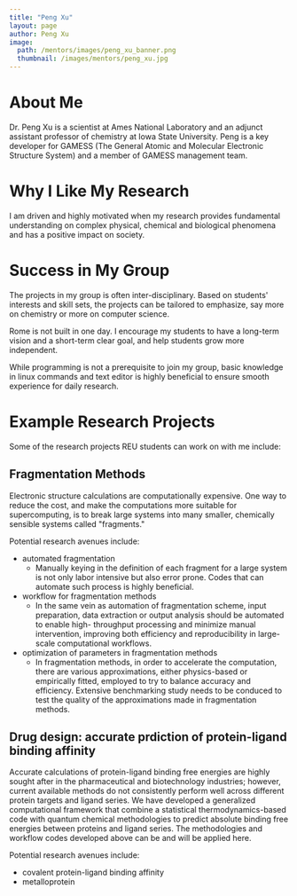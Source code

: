 ```yaml
---
title: "Peng Xu"
layout: page
author: Peng Xu
image:
  path: /mentors/images/peng_xu_banner.png
  thumbnail: /images/mentors/peng_xu.jpg
---
```


# About Me

Dr. Peng Xu is a scientist at Ames National Laboratory and an adjunct assistant
professor of chemistry at Iowa State University. Peng is a key developer for
GAMESS (The General Atomic and Molecular Electronic Structure System) and a
member of GAMESS management team.

# Why I Like My Research

I am driven and highly motivated when my research provides fundamental
understanding on complex physical, chemical and biological phenomena and has a
positive impact on society.

# Success in My Group

The projects in my group is often inter-disciplinary.
Based on students' interests and skill sets, the projects can be tailored to
emphasize, say more on chemistry or more on computer science.

Rome is not built in one day. I encourage my students to have a long-term vision
and a short-term clear goal, and help students grow more independent.

While programming is not a prerequisite to join my group, basic knowledge in
linux commands and text editor is highly beneficial to ensure smooth experience
for daily research.

# Example Research Projects

Some of the research projects REU students can work on with me include:

## Fragmentation Methods

Electronic structure calculations are computationally expensive. One way to
reduce the cost, and make the computations more suitable for supercomputing, is
to break large systems into many smaller, chemically sensible systems called
"fragments."

Potential research avenues include:

- automated fragmentation
  - Manually keying in the definition of each fragment for a large system is not
    only labor intensive but also error prone. Codes that can automate such
    process is highly beneficial.
- workflow for fragmentation methods
  - In the same vein as automation of fragmentation scheme, input preparation,
    data extraction or output analysis should be automated to enable high-
    throughput processing and minimize manual intervention, improving both
    efficiency and reproducibility in large-scale computational workflows.
- optimization of parameters in fragmentation methods
  - In fragmentation methods, in order to accelerate the computation, there are
    various approximations, either physics-based or empirically fitted, employed
    to try to balance accuracy and efficiency.
    Extensive benchmarking study needs to be conduced to test the quality of the
    approximations made in fragmentation methods.

## Drug design: accurate prdiction of protein-ligand binding affinity

Accurate calculations of protein-ligand binding free energies are highly sought
after in the pharmaceutical and biotechnology industries; however, current
available methods do not consistently perform well across different protein
targets and ligand series. We have developed a generalized computational
framework that combine a statistical thermodynamics-based code with quantum
chemical methodologies to predict absolute binding free energies between
proteins and ligand series. The methodologies and workflow codes developed above
can be and will be applied here.

Potential research avenues include:

- covalent protein-ligand binding affinity
- metalloprotein
